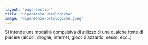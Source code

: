 ```yaml
---
layout: "page-section"
title: "Dipendenze Patologiche"
image: "dipendenze-patologiche.jpeg"
---
```


Si intende una modalità compulsiva di utilizzo di una qualche fonte di piacere (alcool, droghe, internet, gioco d’azzardo, sesso, ecc..)
